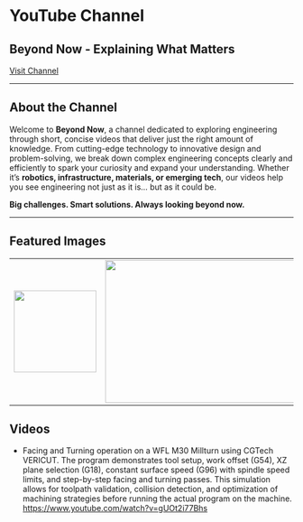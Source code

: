 # YouTube Channel

## Beyond Now - Explaining What Matters
[Visit Channel](http://www.youtube.com/@BeyondNowChannel)

---

## About the Channel
Welcome to **Beyond Now**, a channel dedicated to exploring engineering through short, concise videos that deliver just the right amount of knowledge. From cutting-edge technology to innovative design and problem-solving, we break down complex engineering concepts clearly and efficiently to spark your curiosity and expand your understanding. Whether it’s **robotics, infrastructure, materials, or emerging tech**, our videos help you see engineering not just as it is… but as it could be.  

**Big challenges. Smart solutions. Always looking beyond now.**

---

## Featured Images

<table>
<tr>
<td><img src="https://github.com/user-attachments/assets/cc2d8f5e-ad58-4ad2-bb80-63709f09fd0e" width="146" height="145" /></td>
<td><img src="https://github.com/user-attachments/assets/749c7765-7066-4b48-89ea-3dfbcb26642c" width="386" height="253" /></td>
</tr>
</table>

## Videos
- Facing and Turning operation on a WFL M30 Millturn using CGTech VERICUT.
The program demonstrates tool setup, work offset (G54), XZ plane selection (G18), constant surface speed (G96) with spindle speed limits, and step-by-step facing and turning passes. This simulation allows for toolpath validation, collision detection, and optimization of machining strategies before running the actual program on the machine.
https://www.youtube.com/watch?v=gUOt2i77Bhs
